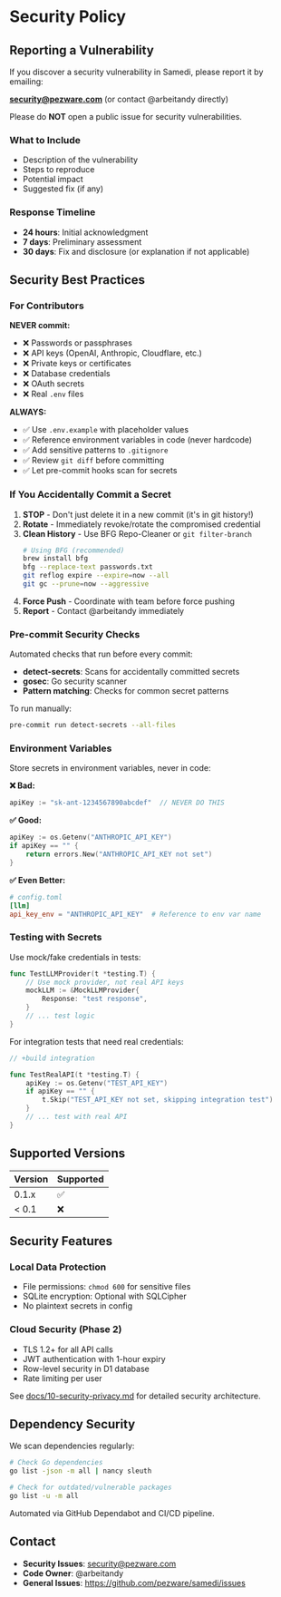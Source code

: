 # Security Policy

## Reporting a Vulnerability

If you discover a security vulnerability in Samedi, please report it by emailing:

**security@pezware.com** (or contact @arbeitandy directly)

Please do **NOT** open a public issue for security vulnerabilities.

### What to Include

- Description of the vulnerability
- Steps to reproduce
- Potential impact
- Suggested fix (if any)

### Response Timeline

- **24 hours**: Initial acknowledgment
- **7 days**: Preliminary assessment
- **30 days**: Fix and disclosure (or explanation if not applicable)

## Security Best Practices

### For Contributors

**NEVER commit:**
- ❌ Passwords or passphrases
- ❌ API keys (OpenAI, Anthropic, Cloudflare, etc.)
- ❌ Private keys or certificates
- ❌ Database credentials
- ❌ OAuth secrets
- ❌ Real `.env` files

**ALWAYS:**
- ✅ Use `.env.example` with placeholder values
- ✅ Reference environment variables in code (never hardcode)
- ✅ Add sensitive patterns to `.gitignore`
- ✅ Review `git diff` before committing
- ✅ Let pre-commit hooks scan for secrets

### If You Accidentally Commit a Secret

1. **STOP** - Don't just delete it in a new commit (it's in git history!)
2. **Rotate** - Immediately revoke/rotate the compromised credential
3. **Clean History** - Use BFG Repo-Cleaner or `git filter-branch`
   ```bash
   # Using BFG (recommended)
   brew install bfg
   bfg --replace-text passwords.txt
   git reflog expire --expire=now --all
   git gc --prune=now --aggressive
   ```
4. **Force Push** - Coordinate with team before force pushing
5. **Report** - Contact @arbeitandy immediately

### Pre-commit Security Checks

Automated checks that run before every commit:

- **detect-secrets**: Scans for accidentally committed secrets
- **gosec**: Go security scanner
- **Pattern matching**: Checks for common secret patterns

To run manually:
```bash
pre-commit run detect-secrets --all-files
```

### Environment Variables

Store secrets in environment variables, never in code:

**❌ Bad:**
```go
apiKey := "sk-ant-1234567890abcdef"  // NEVER DO THIS
```

**✅ Good:**
```go
apiKey := os.Getenv("ANTHROPIC_API_KEY")
if apiKey == "" {
    return errors.New("ANTHROPIC_API_KEY not set")
}
```

**✅ Even Better:**
```toml
# config.toml
[llm]
api_key_env = "ANTHROPIC_API_KEY"  # Reference to env var name
```

### Testing with Secrets

Use mock/fake credentials in tests:

```go
func TestLLMProvider(t *testing.T) {
    // Use mock provider, not real API keys
    mockLLM := &MockLLMProvider{
        Response: "test response",
    }
    // ... test logic
}
```

For integration tests that need real credentials:
```go
// +build integration

func TestRealAPI(t *testing.T) {
    apiKey := os.Getenv("TEST_API_KEY")
    if apiKey == "" {
        t.Skip("TEST_API_KEY not set, skipping integration test")
    }
    // ... test with real API
}
```

## Supported Versions

| Version | Supported          |
| ------- | ------------------ |
| 0.1.x   | :white_check_mark: |
| < 0.1   | :x:                |

## Security Features

### Local Data Protection
- File permissions: `chmod 600` for sensitive files
- SQLite encryption: Optional with SQLCipher
- No plaintext secrets in config

### Cloud Security (Phase 2)
- TLS 1.2+ for all API calls
- JWT authentication with 1-hour expiry
- Row-level security in D1 database
- Rate limiting per user

See [docs/10-security-privacy.md](./docs/10-security-privacy.md) for detailed security architecture.

## Dependency Security

We scan dependencies regularly:

```bash
# Check Go dependencies
go list -json -m all | nancy sleuth

# Check for outdated/vulnerable packages
go list -u -m all
```

Automated via GitHub Dependabot and CI/CD pipeline.

## Contact

- **Security Issues**: security@pezware.com
- **Code Owner**: @arbeitandy
- **General Issues**: https://github.com/pezware/samedi/issues
